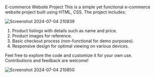 E-commerce Website Project
This is a simple yet functional e-commerce website project built using HTML, CSS. The project includes:

![Screenshot 2024-07-04 210839](https://github.com/ChandruS-03/E-Commerce-Webpage/assets/146056254/d4eafd5f-ca97-48e5-ae49-8c17b3253b63)


1. Product listings with details such as name and price.
2. Product images for reference.
3. Basic checkout process (non-functional for demo purposes).
4. Responsive design for optimal viewing on various devices.


 Feel free to explore the code and customize it for your own use. Contributions and feedback are welcome!

![Screenshot 2024-07-04 210850](https://github.com/ChandruS-03/E-Commerce-Webpage/assets/146056254/251cd23c-f354-4414-bb7d-620f6111bd76)
